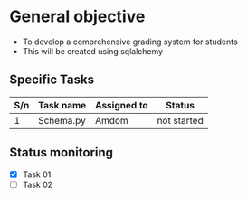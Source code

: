 # General objective
 * To develop a comprehensive grading system for students
 * This will be created using sqlalchemy
## Specific Tasks
|  S/n | Task name | Assigned to | Status |
| -----| --------- | ----------- | ------ |
| 1 | Schema.py |  Amdom         |  not started |  

## Status monitoring 

- [x] Task 01 
- [ ]  Task 02
